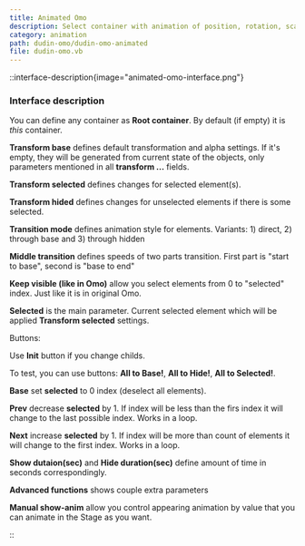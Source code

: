 ```yaml
---
title: Animated Omo
description: Select container with animation of position, rotation, scaling and/or alpha. Absolute and relative.
category: animation
path: dudin-omo/dudin-omo-animated
file: dudin-omo.vb
---
```


::interface-description{image="animated-omo-interface.png"}

### Interface description

You can define any container as **Root container**. By default (if empty) it is _this_ container.

**Transform base** defines default transformation and alpha settings. If it's empty, they will be generated from current state of the objects, only parameters mentioned in all **transform ...** fields.

**Transform selected** defines changes for selected element(s).

**Transform hided** defines changes for unselected elements if there is some selected.

**Transition mode** defines animation style for elements. Variants: 1) direct, 2) through base and 3) through hidden

**Middle transition** defines speeds of two parts transition. First part is "start to base", second is "base to end"

**Keep visible (like in Omo)** allow you select elements from 0 to "selected" index. Just like it is in original Omo.

**Selected** is the main parameter. Current selected element which will be applied **Transform selected** settings.

Buttons:

Use **Init** button if you change childs.

To test, you can use buttons: **All to Base!**, **All to Hide!**, **All to Selected!**.

**Base** set **selected** to 0 index (deselect all elements).

**Prev** decrease **selected** by 1. If index will be less than the firs index it will change to the last possible index. Works in a loop.

**Next** increase **selected** by 1. If index will be more than count of elements it will change to the first index. Works in a loop.

**Show dutaion(sec)** and **Hide duration(sec)** define amount of time in seconds correspondingly.

**Advanced functions** shows couple extra parameters

**Manual show-anim** allow you control appearing animation by value that you can animate in the Stage as you want.

::
